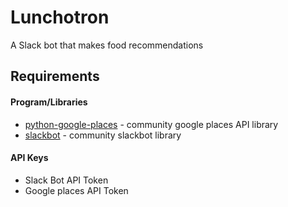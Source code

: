 # Lunchotron

A Slack bot that makes food recommendations

## Requirements

#### Program/Libraries
* [python-google-places](https://github.com/slimkrazy/python-google-places) - community google places API library
* [slackbot](https://github.com/lins05/slackbot) - community slackbot library

#### API Keys

* Slack Bot API Token
* Google places API Token
  
